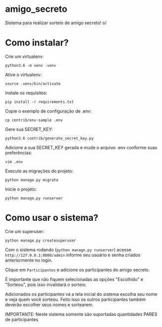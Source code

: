 # amigo_secreto
Sistema para realizar sorteio de amigo secreto! o/

# Como instalar?

Crie um virtualenv:

```
python3.6 -m venv .venv
```

Ative o virtualenv:

```
source .venv/bin/activate
```

Instale os requisitos:

```
pip install -r requirements.txt
```

Copie o exemplo de configuração de .env:

```
cp contrib/env-sample .env
```

Gere sua SECRET_KEY:

```
python3.6 contrib/generate_secret_key.py
```

Adicione a sua SECRET_KEY gerada e mude o arquivo .env conforme suas preferências:

```
vim .env
```

Execute as migrações do projeto:

```
python manage.py migrate
```

Inicie o projeto:

```
python manage.py runserver
```

# Como usar o sistema?

Crie um superuser:

```
python manage.py createsuperuser
```

Com o sistema rodando (`python manage.py runserver`) acesse `http://127.0.0.1:8000/admin` informe seu usuário e senha criados anteriormente no login.

Clique em `Participantes` e adicione os participantes do amigo secreto.

É importante que não fiquem selecionadas as opções "Escolhido" e "Sorteou", pois isso invalidará o sorteio.

Adicionados os participantes vá a tela inicial do sistema escolha seu nome e veja quem você sorteou. Feito isso os outros participantes também deverão escolher seus nomes e sortearem.

IMPORTANTE: Neste sistema somente são suportadas quantidades PARES de participantes


